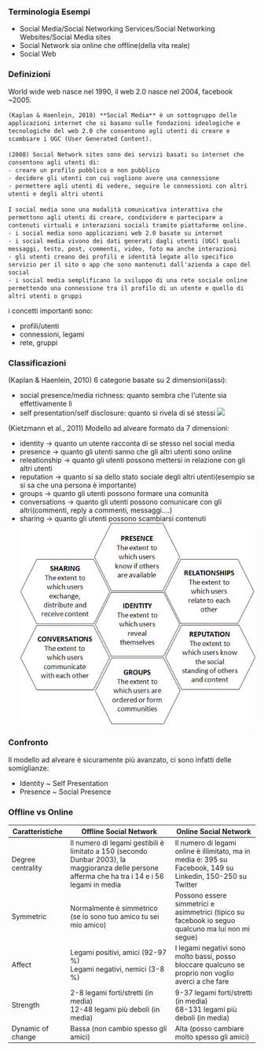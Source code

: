 ### Terminologia Esempi
- Social Media/Social Networking Services/Social Networking Websites/Social Media sites
- Social Network sia online che offline(della vita reale)
- Social Web

### Definizioni
World wide web nasce nel 1990, il web 2.0 nasce nel 2004, facebook ~2005.
```
(Kaplan & Haenlein, 2010) **Social Media** è un sottogruppo delle applicazioni internet che si basano sulle fondazioni ideologiche e tecnologiche del web 2.0 che consentono agli utenti di creare e scambiare i UGC (User Generated Content).

(2008) Social Network sites sono dei servizi basati su internet che consentono agli utenti di:
- creare un profilo pubblico o non pubblico
- decidere gli utenti con cui vogliono avere una connessione
- permettere agli utenti di vedere, seguire le connessioni con altri utenti e degli altri utenti

I social media sono una modalità comunicativa interattiva che permettono agli utenti di creare, condividere e partecipare a contenuti virtuali e interazioni sociali tramite piattaforme online.
- i social media sono applicazioni web 2.0 basate su internet
- i social media vivono dei dati generati dagli utenti (UGC) quali messaggi, testo, post, commenti, video, foto ma anche interazioni
- gli utenti creano dei profili e identità legate allo specifico servizio per il sito o app che sono mantenuti dall'azienda a capo del social
- i social media semplificano lo sviluppo di una rete sociale online permettendo una connessione tra il profilo di un utente e quello di altri utenti o gruppi
```

i concetti importanti sono:
- profili/utenti
- connessioni, legami
- rete, gruppi

### Classificazioni
(Kaplan & Haenlein, 2010)
6 categorie basate su 2 dimensioni(assi):
- social presence/media richness: quanto sembra che l'utente sia effettivamente lì
- self presentation/self disclosure: quanto si rivela di sé stessi
![](Kaplan%20&%20Haenlein%20clasificazione.png)

(Kietzmann et al., 2011)
Modello ad alveare formato da 7 dimensioni:
- identity -> quanto un utente racconta di se stesso nel social media
- presence -> quanto gli utenti sanno che gli altri utenti sono online
- releationship -> quanto gli utenti possono mettersi in relazione con gli altri utenti
- reputation -> quanto si sa dello stato sociale degli altri utenti(esempio se si sa che una persona è importante)
- groups -> quanto gli utenti possono formare una comunità
- conversations -> quanto gli utenti possono comunicare con gli altri(commenti, reply a commenti, messaggi....)
- sharing -> quanto gli utenti possono scambiarsi contenuti
![](Images/Honeycomb%20Model%20Kietzmann.png)

### Confronto
Il modello ad alveare è sicuramente più avanzato, ci sono infatti delle somiglianze:
- Identity ~ Self Presentation
- Presence ~ Social Presence

### Offline vs Online

| Caratteristiche   | Offline Social Network                                                                                                                            | Online Social Network                                                                                        |
| ----------------- | ------------------------------------------------------------------------------------------------------------------------------------------------- | ------------------------------------------------------------------------------------------------------------ |
| Degree centrality | Il numero di legami gestibili è limitato a 150 (secondo Dunbar 2003), la maggioranza delle persone afferma che ha tra i 14 e i 56 legami in media | Il numero di legami online è illimitato, ma in media è: 395 su Facebook, 149 su Linkedin, 150-250 su Twitter |
| Symmetric         | Normalmente è simmetrico (se io sono tuo amico tu sei mio amico)                                                                                  | Possono essere simmetrici e asimmetrici (tipico su facebook io seguo qualcuno ma lui non mi segue)           |
| Affect            | Legami positivi, amici (92-97 %)<br>Legami negativi, nemici (3-8 %)                                                                               | I legami negativi sono molto bassi, posso bloccare qualcuno se proprio non voglio averci a che fare          |
| Strength          | 2-8 legami forti/stretti (in media)<br>12-48 legami più deboli (in media)                                                                         | 9-37 legami forti/stretti (in media)<br>68-131 legami più deboli (in media)                                  |
| Dynamic of change | Bassa (non cambio spesso gli amici)                                                                                                               | Alta (posso cambiare molto spesso gli amici)                                                                 |
